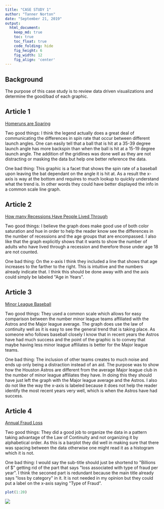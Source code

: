 ```yaml
---
title: "CASE STUDY 1"
author: "Tanner Norton"
date: "September 21, 2019"
output:
  html_document:  
    keep_md: true
    toc: true
    toc_float: true
    code_folding: hide
    fig_height: 6
    fig_width: 12
    fig_align: 'center'
---
```








## Background
The purpose of this case study is to review data driven visualizations and determine the good/bad of each graphic. 

## Article 1
[Homeruns are Soaring](https://fivethirtyeight.com/features/home-runs-are-soaring-could-declining-backspin-be-a-factor/)

Two good things: I think the legend actually does a great deal of communicating the differences in spin rate that occur between different launch angles. One can easily tell that a ball that is hit at a 35-39 degree launch angle has more backspin than when the ball is hit at a 15-19 degree launch angle. The addition of the gridlines was done well as they are not distracting or masking the data but help one better reference the data. 

One bad thing: This graphic is a facet that shows the spin rate of a baseball upon leaving the bat dependant on the angle it is hit at. As a result the x-axis is way at the bottom and requires to much lookup to quickly understand what the trend is. In other words they could have better displayed the info in a common scale line graph. 

## Article 2
[How many Recessions Have People Lived Through](
https://www.washingtonpost.com/resizer/5XMeVt6D4DjmqJYFfukIkYOuVF8=/1484x0/arc-anglerfish-washpost-prod-washpost.s3.amazonaws.com/public/3X3Q42OKRFEDBBLNT5BVUDTS3I.png)

Two good things: I believe the graph does make good use of both color saturation and hue in order to help the reader know see the differences in the number of recessions and the age groups that are encompassed. I also like that the graph explicitly shows that it wants to show the number of adults who have lived through a recession and therefore those under age 18 are not counted. 

One bad thing: On the x-axis I think they included a line that shows that age increases to the farther to the right. This is intuitive and the numbers already indicate that. I think this should be done away with and the axis could simply be labeled "Age in Years".


## Article 3
[Minor League Baseball](https://fivethirtyeight.com/features/do-we-even-need-minor-league-baseball/)

Two good things:  They used a common scale which allows for easy comparison between the number minor league teams affiliated with the Astros and the Major league average. The graph does use the law of continuity well as it is easy to see the general trend that is taking place. As someone who follows baseball closely I know that in recent years the Astros have had much success and the point of the graphic is to convey that maybe having less minor league affiliates is better for the Major league teams. 

One bad thing: The inclusion of other teams creates to much noise and ends up only being a distraction instead of an aid. The purpose was to show how the Houston Astros are different from the average Major league club in the number of minor league affiliates they have. In doing this they should have just left the graph with the Major league average and the Astros. I also do not like the way the x-axis is labeled because it does not help the reader identify the most recent years very well, which is when the Astros have had success.  


## Article 4
[Annual Fraud Loss](https://priceonomics.com/what-kind-of-online-fraud-is-growing-the-fastest/)

Two good things: They did a good job to organize the data in a pattern taking advantage of the Law of Continuity and not organizing it by alphabetical order. As this is a barplot they did well in making sure that there was spacing between the data otherwise one might read it as a histogram which it is not. 

One bad thing: I would say the sub-title should just be shortend to "Billions of $" getting rid of the part that says "loss associated with type of fraud per year".  I think the seconed part is redundant because the main title already says "loss by category" in it. It is not needed in my opinion but they could put a label on the x-axis saying "Type of Fraud". 


```r
plot(1:20)
```

![](Case-Study-1_files/figure-html/unnamed-chunk-2-1.png)<!-- -->








